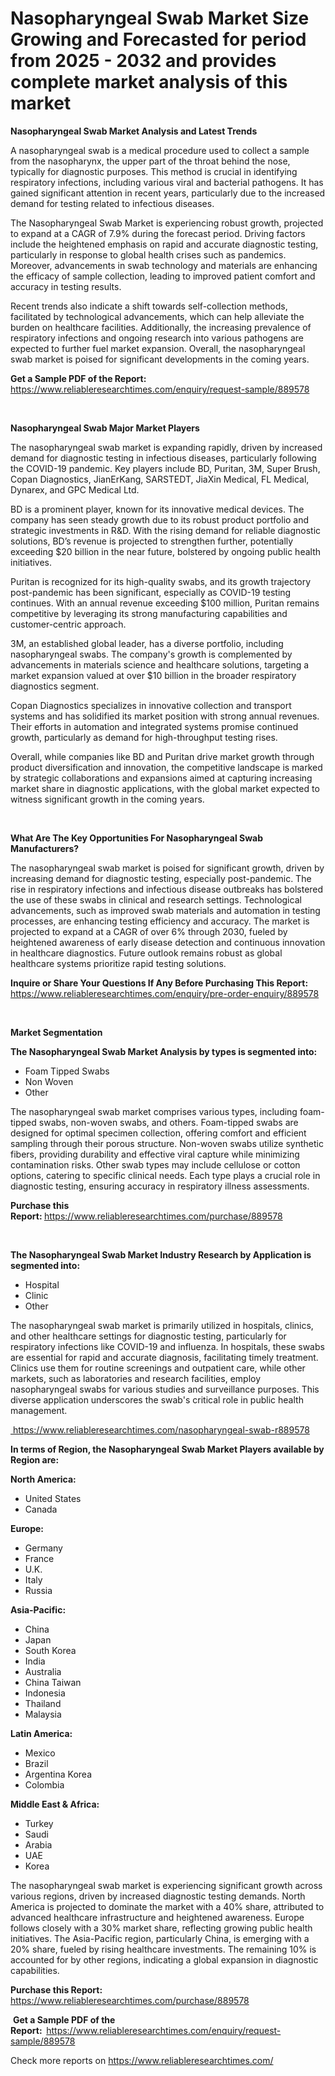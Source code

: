 <p><h1>Nasopharyngeal Swab Market Size Growing and Forecasted for period from 2025 - 2032 and provides complete market analysis of this market</h1></p><p><strong>Nasopharyngeal Swab Market Analysis and Latest Trends</strong></p>
<p><p>A nasopharyngeal swab is a medical procedure used to collect a sample from the nasopharynx, the upper part of the throat behind the nose, typically for diagnostic purposes. This method is crucial in identifying respiratory infections, including various viral and bacterial pathogens. It has gained significant attention in recent years, particularly due to the increased demand for testing related to infectious diseases.</p><p>The Nasopharyngeal Swab Market is experiencing robust growth, projected to expand at a CAGR of 7.9% during the forecast period. Driving factors include the heightened emphasis on rapid and accurate diagnostic testing, particularly in response to global health crises such as pandemics. Moreover, advancements in swab technology and materials are enhancing the efficacy of sample collection, leading to improved patient comfort and accuracy in testing results. </p><p>Recent trends also indicate a shift towards self-collection methods, facilitated by technological advancements, which can help alleviate the burden on healthcare facilities. Additionally, the increasing prevalence of respiratory infections and ongoing research into various pathogens are expected to further fuel market expansion. Overall, the nasopharyngeal swab market is poised for significant developments in the coming years.</p></p>
<p><strong>Get a Sample PDF of the Report:&nbsp;</strong> <a href="https://www.reliableresearchtimes.com/enquiry/request-sample/889578?utm_campaign=3009&utm_medium=2&utm_source=Github&utm_content=ia&utm_term=03032025&utm_id=nasopharyngeal-swab">https://www.reliableresearchtimes.com/enquiry/request-sample/889578</a></p>
<p>&nbsp;</p>
<p><strong>Nasopharyngeal Swab Major Market Players</strong></p>
<p><p>The nasopharyngeal swab market is expanding rapidly, driven by increased demand for diagnostic testing in infectious diseases, particularly following the COVID-19 pandemic. Key players include BD, Puritan, 3M, Super Brush, Copan Diagnostics, JianErKang, SARSTEDT, JiaXin Medical, FL Medical, Dynarex, and GPC Medical Ltd. </p><p>BD is a prominent player, known for its innovative medical devices. The company has seen steady growth due to its robust product portfolio and strategic investments in R&D. With the rising demand for reliable diagnostic solutions, BD’s revenue is projected to strengthen further, potentially exceeding $20 billion in the near future, bolstered by ongoing public health initiatives.</p><p>Puritan is recognized for its high-quality swabs, and its growth trajectory post-pandemic has been significant, especially as COVID-19 testing continues. With an annual revenue exceeding $100 million, Puritan remains competitive by leveraging its strong manufacturing capabilities and customer-centric approach.</p><p>3M, an established global leader, has a diverse portfolio, including nasopharyngeal swabs. The company's growth is complemented by advancements in materials science and healthcare solutions, targeting a market expansion valued at over $10 billion in the broader respiratory diagnostics segment.</p><p>Copan Diagnostics specializes in innovative collection and transport systems and has solidified its market position with strong annual revenues. Their efforts in automation and integrated systems promise continued growth, particularly as demand for high-throughput testing rises.</p><p>Overall, while companies like BD and Puritan drive market growth through product diversification and innovation, the competitive landscape is marked by strategic collaborations and expansions aimed at capturing increasing market share in diagnostic applications, with the global market expected to witness significant growth in the coming years.</p></p>
<p>&nbsp;</p>
<p><strong>What Are The Key Opportunities For Nasopharyngeal Swab Manufacturers?</strong></p>
<p><p>The nasopharyngeal swab market is poised for significant growth, driven by increasing demand for diagnostic testing, especially post-pandemic. The rise in respiratory infections and infectious disease outbreaks has bolstered the use of these swabs in clinical and research settings. Technological advancements, such as improved swab materials and automation in testing processes, are enhancing testing efficiency and accuracy. The market is projected to expand at a CAGR of over 6% through 2030, fueled by heightened awareness of early disease detection and continuous innovation in healthcare diagnostics. Future outlook remains robust as global healthcare systems prioritize rapid testing solutions.</p></p>
<p><strong>Inquire or Share Your Questions If Any Before Purchasing This Report:</strong> <a href="https://www.reliableresearchtimes.com/enquiry/pre-order-enquiry/889578?utm_campaign=3009&utm_medium=2&utm_source=Github&utm_content=ia&utm_term=03032025&utm_id=nasopharyngeal-swab">https://www.reliableresearchtimes.com/enquiry/pre-order-enquiry/889578</a></p>
<p>&nbsp;</p>
<p><strong>Market Segmentation</strong></p>
<p><strong>The Nasopharyngeal Swab Market Analysis by types is segmented into:</strong></p>
<p><ul><li>Foam Tipped Swabs</li><li>Non Woven</li><li>Other</li></ul></p>
<p><p>The nasopharyngeal swab market comprises various types, including foam-tipped swabs, non-woven swabs, and others. Foam-tipped swabs are designed for optimal specimen collection, offering comfort and efficient sampling through their porous structure. Non-woven swabs utilize synthetic fibers, providing durability and effective viral capture while minimizing contamination risks. Other swab types may include cellulose or cotton options, catering to specific clinical needs. Each type plays a crucial role in diagnostic testing, ensuring accuracy in respiratory illness assessments.</p></p>
<p><strong>Purchase this Report:&nbsp;</strong><a href="https://www.reliableresearchtimes.com/purchase/889578?utm_campaign=3009&utm_medium=2&utm_source=Github&utm_content=ia&utm_term=03032025&utm_id=nasopharyngeal-swab">https://www.reliableresearchtimes.com/purchase/889578</a></p>
<p>&nbsp;</p>
<p><strong>The Nasopharyngeal Swab Market Industry Research by Application is segmented into:</strong></p>
<p><ul><li>Hospital</li><li>Clinic</li><li>Other</li></ul></p>
<p><p>The nasopharyngeal swab market is primarily utilized in hospitals, clinics, and other healthcare settings for diagnostic testing, particularly for respiratory infections like COVID-19 and influenza. In hospitals, these swabs are essential for rapid and accurate diagnosis, facilitating timely treatment. Clinics use them for routine screenings and outpatient care, while other markets, such as laboratories and research facilities, employ nasopharyngeal swabs for various studies and surveillance purposes. This diverse application underscores the swab's critical role in public health management.</p></p>
<p><a href="https://www.reliableresearchtimes.com/nasopharyngeal-swab-r889578?utm_campaign=3009&utm_medium=2&utm_source=Github&utm_content=ia&utm_term=03032025&utm_id=nasopharyngeal-swab">&nbsp;https://www.reliableresearchtimes.com/nasopharyngeal-swab-r889578</a></p>
<p><strong>In terms of Region, the Nasopharyngeal Swab Market Players available by Region are:</strong></p>
<p>
    <p> <strong> North America: </strong>
        <ul>
            <li>United States</li>
            <li>Canada</li>
        </ul>
        </p> 
    <p> <strong> Europe: </strong>
        <ul>
            <li>Germany</li>
            <li>France</li>
            <li>U.K.</li>
            <li>Italy</li>
            <li>Russia</li>
        </ul>
        </p> 
    <p> <strong> Asia-Pacific: </strong>
        <ul>
            <li>China</li>
            <li>Japan</li>
            <li>South Korea</li>
            <li>India</li>
            <li>Australia</li>
            <li>China Taiwan</li>
            <li>Indonesia</li>
            <li>Thailand</li>
            <li>Malaysia</li>
        </ul>
        </p> 
    <p> <strong> Latin America: </strong>
        <ul>
            <li>Mexico</li>
            <li>Brazil</li>
            <li>Argentina Korea</li>
            <li>Colombia</li>
        </ul>
        </p> 
    <p> <strong> Middle East & Africa: </strong>
        <ul>
            <li>Turkey</li>
            <li>Saudi</li>
            <li>Arabia</li>
            <li>UAE</li>
            <li>Korea</li>
        </ul>
    </p>
    </p>
<p><p>The nasopharyngeal swab market is experiencing significant growth across various regions, driven by increased diagnostic testing demands. North America is projected to dominate the market with a 40% share, attributed to advanced healthcare infrastructure and heightened awareness. Europe follows closely with a 30% market share, reflecting growing public health initiatives. The Asia-Pacific region, particularly China, is emerging with a 20% share, fueled by rising healthcare investments. The remaining 10% is accounted for by other regions, indicating a global expansion in diagnostic capabilities.</p></p>
<p><strong>Purchase this Report: </strong><a href="https://www.reliableresearchtimes.com/purchase/889578?utm_campaign=3009&utm_medium=2&utm_source=Github&utm_content=ia&utm_term=03032025&utm_id=nasopharyngeal-swab">https://www.reliableresearchtimes.com/purchase/889578</a></p>
<p>&nbsp;<strong>Get a Sample PDF of the Report:&nbsp;&nbsp;</strong><a href="https://www.reliableresearchtimes.com/enquiry/request-sample/889578?utm_campaign=3009&utm_medium=2&utm_source=Github&utm_content=ia&utm_term=03032025&utm_id=nasopharyngeal-swab">https://www.reliableresearchtimes.com/enquiry/request-sample/889578</a></p>
<p><strong></strong></p>
<p>Check more reports on <a href="https://www.reliableresearchtimes.com/?utm_campaign=3009&utm_medium=2&utm_source=Github&utm_content=ia&utm_term=03032025&utm_id=nasopharyngeal-swab">https://www.reliableresearchtimes.com/</a></p>